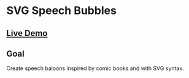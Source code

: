 # SVG Speech Bubbles

## [Live Demo](https://codepen.io/borntofrappe/full/BEeqXR)

## Goal

Create speech baloons inspired by comic books and with SVG syntax.